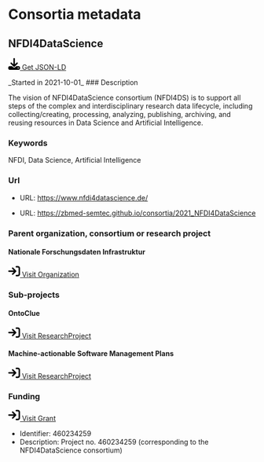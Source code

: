 # Consortia metadata

## NFDI4DataScience

<p><img src = "/images/get.svg" alt="Get JSON-LD"/><a href="../../metadata/consortia/2021_NFDI4DataScience.json" target="_blank" download="metadata.json"> Get JSON-LD</a></p>
_Started in 2021-10-01_
### Description

The vision of NFDI4DataScience consortium (NFDI4DS) is to support all steps of the complex and interdisciplinary research data lifecycle, including collecting/creating, processing, analyzing, publishing, archiving, and reusing resources in Data Science and Artificial Intelligence.
### Keywords

NFDI, Data Science, Artificial Intelligence
### Url

- URL: <a href="https://www.nfdi4datascience.de/" target="_blank">https://www.nfdi4datascience.de/</a>

- URL: <a href="https://zbmed-semtec.github.io/consortia/2021_NFDI4DataScience" target="_blank">https://zbmed-semtec.github.io/consortia/2021_NFDI4DataScience</a>

### Parent organization, consortium or research project

#### Nationale Forschungsdaten Infrastruktur

<a href="https://www.nfdi.de/" target="_blank"><img src = "/images/visit.svg" alt="Visit URL"/> Visit Organization</a>

### Sub-projects

#### OntoClue

<a href="https://zbmed-semtec.github.io/projects/2021_OntoClue" target="_blank"><img src = "/images/visit.svg" alt="Visit URL"/> Visit ResearchProject</a>

#### Machine-actionable Software Management Plans

<a href="https://zbmed-semtec.github.io/projects/2022_maSMP" target="_blank"><img src = "/images/visit.svg" alt="Visit URL"/> Visit ResearchProject</a>

### Funding

<a href="https://gepris.dfg.de/gepris/projekt/460234259" target="_blank"><img src = "/images/visit.svg" alt="Visit URL"/> Visit Grant</a>

- Identifier: 460234259
- Description: Project no. 460234259 (corresponding to the NFDI4DataScience consortium)


<script type="application/ld+json">
{
  "@context": "http://schema.org/",
  "@id": "https://gepris.dfg.de/gepris/projekt/460234259#project",
  "@type": "ResearchProject",
  "name": "NFDI4DataScience",
  "foundingDate": "2021-10-01",
  "description": "The vision of NFDI4DataScience consortium (NFDI4DS) is to support all steps of the complex and interdisciplinary research data lifecycle, including collecting/creating, processing, analyzing, publishing, archiving, and reusing resources in Data Science and Artificial Intelligence.",
  "keywords": "NFDI, Data Science, Artificial Intelligence",
  "url": [
    "https://www.nfdi4datascience.de/",
    "https://zbmed-semtec.github.io/consortia/2021_NFDI4DataScience"
  ],
  "parentOrganization": {
    "@type": "Organization",
    "@id": "https://www.nfdi.de/",
    "name": "Nationale Forschungsdaten Infrastruktur"
  },
  "subOrganization": [
    {
      "@type": "ResearchProject",
      "@id": "https://zbmed-semtec.github.io/projects/2021_OntoClue",
      "name": "OntoClue"
    },
    {
      "@type": "ResearchProject",
      "@id": "https://zbmed-semtec.github.io/projects/2022_maSMP",
      "name": "Machine-actionable Software Management Plans"
    }
  ],
  "funding": [
    {
      "@type": "Grant",
      "@id": "https://gepris.dfg.de/gepris/projekt/460234259",
      "funder": {
        "@type": "Organization",
        "@id": "https://ror.org/018mejw64",
        "name": "Deutsche Forschungsgemeinschaft",
        "alternateName": "German Research Foundation",
        "url": "http://www.dfg.de/en/"
      },
      "identifier": "460234259",
      "description": "Project no. 460234259 (corresponding to the NFDI4DataScience consortium)"
    }
  ]
}
</script>


